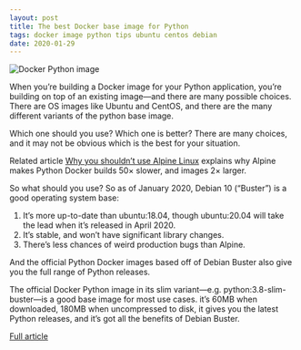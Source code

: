 ```yaml
---
layout: post
title: The best Docker base image for Python
tags: docker image python tips ubuntu centos debian
date: 2020-01-29
---
```


![Docker Python image](https://blog.theodo.com/static/8811a510f52bb94aaa4f936b79e105f2/939d7/docker-virtualenv.png)

When you’re building a Docker image for your Python application, you’re building 
on top of an existing image—and there are many possible choices. There are OS 
images like Ubuntu and CentOS, and there are the many different variants of 
the python base image.

Which one should you use? Which one is better? There are many choices, and it 
may not be obvious which is the best for your situation.

Related article [Why you shouldn’t use Alpine Linux](https://pythonspeed.com/articles/alpine-docker-python/)
explains why Alpine makes Python Docker builds 50× slower, and images 2× larger.

So what should you use?
So as of January 2020, Debian 10 (“Buster”) is a good operating system base:

1. It’s more up-to-date than ubuntu:18.04, though ubuntu:20.04 will take the 
lead when it’s released in April 2020.
2. It’s stable, and won’t have significant library changes.
3. There’s less chances of weird production bugs than Alpine.

And the official Python Docker images based off of Debian Buster also give you 
the full range of Python releases.

The official Docker Python image in its slim variant—e.g. python:3.8-slim-buster—is 
a good base image for most use cases. it’s 60MB when downloaded, 180MB when 
uncompressed to disk, it gives you the latest Python releases, and it’s got all 
the benefits of Debian Buster.

[Full article](https://pythonspeed.com/articles/base-image-python-docker-images/)
